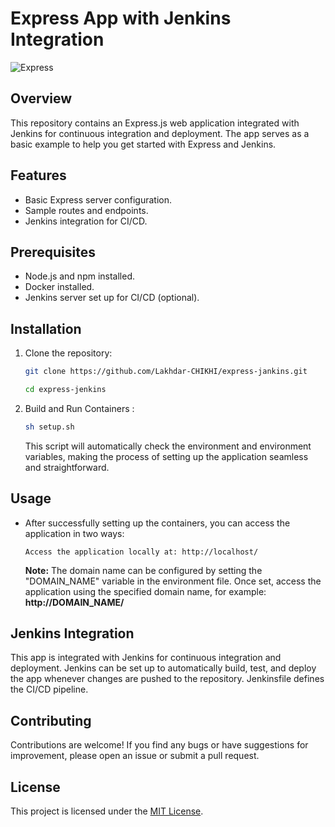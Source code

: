 # Express App with Jenkins Integration

![Express](https://img.shields.io/badge/Express-^4.17.1-green.svg)

## Overview
This repository contains an Express.js web application integrated with Jenkins for continuous integration and deployment. The app serves as a basic example to help you get started with Express and Jenkins.

## Features
- Basic Express server configuration.
- Sample routes and endpoints.
- Jenkins integration for CI/CD.

## Prerequisites
- Node.js and npm installed.
- Docker installed.
- Jenkins server set up for CI/CD (optional).

## Installation
1. Clone the repository:
    ```bash
    git clone https://github.com/Lakhdar-CHIKHI/express-jankins.git
    ```

    ```bash
    cd express-jenkins
    ```
2. Build and Run Containers :
    ```bash
    sh setup.sh
    ```
    This script will automatically check the environment and environment variables, making the process of setting up the application seamless and straightforward.

## Usage
- After successfully setting up the containers, you can access the application in two ways:

    ```
    Access the application locally at: http://localhost/
    ```
    **Note:** The domain name can be configured by setting the "DOMAIN_NAME" variable in the environment file. Once set, access the application using the specified domain name, for example: **http://DOMAIN_NAME/**


## Jenkins Integration
This app is integrated with Jenkins for continuous integration and deployment. Jenkins can be set up to automatically build, test, and deploy the app whenever changes are pushed to the repository. Jenkinsfile defines the CI/CD pipeline.

## Contributing
Contributions are welcome! If you find any bugs or have suggestions for improvement, please open an issue or submit a pull request.

## License
This project is licensed under the [MIT License](LICENSE).